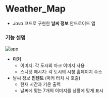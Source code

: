 # Weather_Map
- *Java* 코드로 구현한 **날씨 정보** 안드로이드 앱

### 기능 설명
![app](https://user-images.githubusercontent.com/87348583/131630183-c983596c-fccb-4d39-9ac9-cd0a25fe7d96.png)

- **마커**
  - 이미지: 각 도시의 마크 이미지 사용
  - 스니펫 메시지: 각 도시의 시청 홈페이지 주소
- 날씨 정보 **인텐트** (마커 터치 시 호출)
  - 현재 시간과 기온 출력
  - 날씨에 맞는 7개의 이미지를 상황에 맞게 표시
